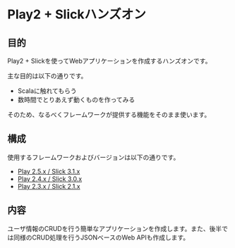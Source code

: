 # Play2 + Slickハンズオン

## 目的

Play2 + Slickを使ってWebアプリケーションを作成するハンズオンです。

主な目的は以下の通りです。

* Scalaに触れてもらう
* 数時間でとりあえず動くものを作ってみる

そのため、なるべくフレームワークが提供する機能をそのまま使います。

## 構成

使用するフレームワークおよびバージョンは以下の通りです。

* [Play 2.5.x / Slick 3.1.x](play2.5-slick3.1/markdown/README.md)
* [Play 2.4.x / Slick 3.0.x](play2.4-slick3.0/markdown/README.md)
* [Play 2.3.x / Slick 2.1.x](play2.3-slick2.1/markdown/README.md)

## 内容

ユーザ情報のCRUDを行う簡単なアプリケーションを作成します。また、後半では同様のCRUD処理を行うJSONベースのWeb APIも作成します。
